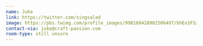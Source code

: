 ```yaml
---
name: Juke
link: https://twitter.com/singsalad
image: https://pbs.twimg.com/profile_images/998160428902506497/bhEo1FS2_bigger.jpg
contact-via: juke@craft-passion.com
room-type: still unsure
---
```

